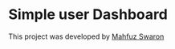 # Simple user Dashboard

This project was developed by [Mahfuz Swaron](https://www.linkedin.com/in/mahfuzswaron/)

